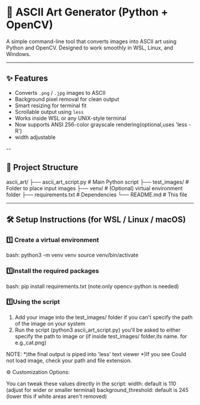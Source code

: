 # 🎨 ASCII Art Generator (Python + OpenCV)

A simple command-line tool that converts images into ASCII art using Python and OpenCV. Designed to work smoothly in WSL, Linux, and Windows.

---

## ✨ Features

- Converts `.png` / `.jpg` images to ASCII
- Background pixel removal for clean output
- Smart resizing for terminal fit
- Scrollable output using `less`
- Works inside WSL or any UNIX-style terminal
- Now supports ANSI 256-color grayscale rendering(optional,uses 'less -R')
- width adjustable

--

## 📁 Project Structure

ascii_art/
├── ascii_art_script.py # Main Python script
├── test_images/ # Folder to place input images
├── venv/ # (Optional) virtual environment folder
├── requirements.txt # Dependencies
└── README.md # This file


---

## 🛠️ Setup Instructions (for WSL / Linux / macOS)

### 1️⃣ Create a virtual environment

bash:
python3 -m venv venv
source venv/bin/activate

### 1️⃣Install the required packages
bash:
pip install requirements.txt
(note:only opencv-python is needed)

### 1️⃣Using the script
1. Add your image into the test_images/ folder if you can't specify the path of the image on your system
2. Run the script (python3 ascii_art_script.py)
   you'll be asked to either specify the path to image or (if inside test_images/ folder,its name. for e.g.,cat.png)

NOTE:
	*)the final output is piped into 'less' text viewer
        *)If you see Could not load image, check your path and file extension.

⚙️ Customization Options:

You can tweak these values directly in the script:
width: default is 110 (adjust for wider or smaller terminal)
background_threshold: default is 245 (lower this if white areas aren't removed)
